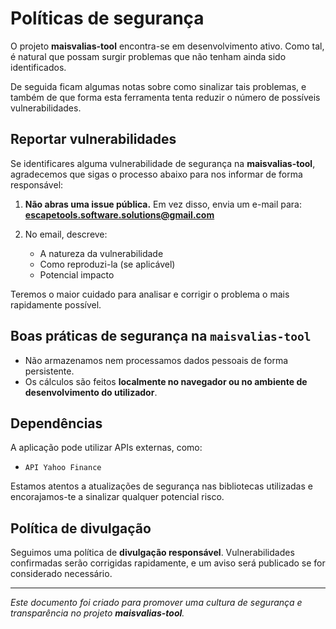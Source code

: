 # Políticas de segurança

O projeto **maisvalias-tool** encontra-se em desenvolvimento ativo.
Como tal, é natural que possam surgir problemas que não tenham ainda sido identificados.

De seguida ficam algumas notas sobre como sinalizar tais problemas, e também de que forma esta ferramenta tenta reduzir o número de possíveis vulnerabilidades.

## Reportar vulnerabilidades

Se identificares alguma vulnerabilidade de segurança na **maisvalias-tool**, agradecemos que sigas o processo abaixo para nos informar de forma responsável:

1. **Não abras uma issue pública.** Em vez disso, envia um e-mail para: **[escapetools.software.solutions@gmail.com](mailto:escapetools.software.solutions@gmail.com)**

2. No email, descreve:
   - A natureza da vulnerabilidade
   - Como reproduzi-la (se aplicável)
   - Potencial impacto

Teremos o maior cuidado para analisar e corrigir o problema o mais rapidamente possível.

## Boas práticas de segurança na `maisvalias-tool`

- Não armazenamos nem processamos dados pessoais de forma persistente.
- Os cálculos são feitos **localmente no navegador ou no ambiente de desenvolvimento do utilizador**.

## Dependências

A aplicação pode utilizar APIs externas, como:

- `API Yahoo Finance`

Estamos atentos a atualizações de segurança nas bibliotecas utilizadas e encorajamos-te a sinalizar qualquer potencial risco.

## Política de divulgação

Seguimos uma política de **divulgação responsável**. Vulnerabilidades confirmadas serão corrigidas rapidamente, e um aviso será publicado se for considerado necessário.

---

*Este documento foi criado para promover uma cultura de segurança e transparência no projeto **maisvalias-tool**.*